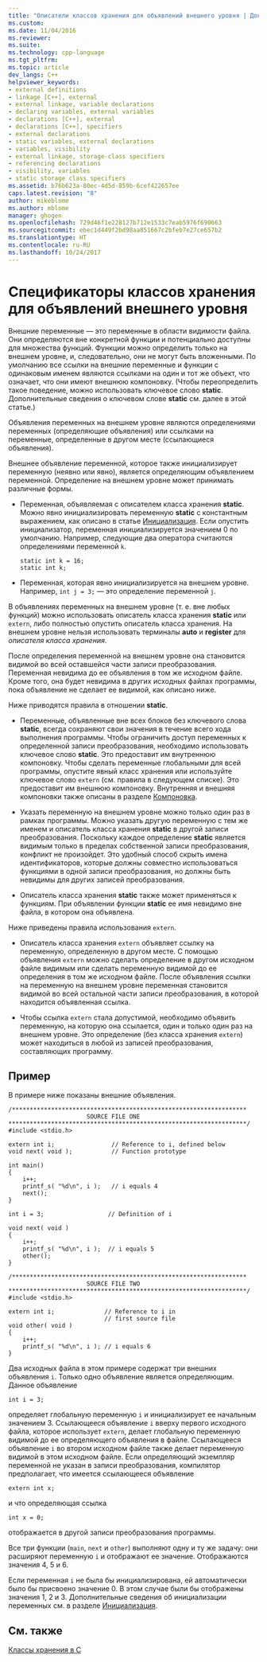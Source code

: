 ```yaml
---
title: "Описатели классов хранения для объявлений внешнего уровня | Документация Майкрософт"
ms.custom: 
ms.date: 11/04/2016
ms.reviewer: 
ms.suite: 
ms.technology: cpp-language
ms.tgt_pltfrm: 
ms.topic: article
dev_langs: C++
helpviewer_keywords:
- external definitions
- linkage [C++], external
- external linkage, variable declarations
- declaring variables, external variables
- declarations [C++], external
- declarations [C++], specifiers
- external declarations
- static variables, external declarations
- variables, visibility
- external linkage, storage-class specifiers
- referencing declarations
- visibility, variables
- static storage class specifiers
ms.assetid: b76b623a-80ec-4d5d-859b-6cef422657ee
caps.latest.revision: "8"
author: mikeblome
ms.author: mblome
manager: ghogen
ms.openlocfilehash: 729d46f1e228127b712e1533c7eab5976f690663
ms.sourcegitcommit: ebec1d449f2bd98aa851667c2bfeb7e27ce657b2
ms.translationtype: HT
ms.contentlocale: ru-RU
ms.lasthandoff: 10/24/2017
---
```

# <a name="storage-class-specifiers-for-external-level-declarations"></a>Спецификаторы классов хранения для объявлений внешнего уровня
Внешние переменные — это переменные в области видимости файла. Они определяются вне конкретной функции и потенциально доступны для множества функций. Функции можно определить только на внешнем уровне, и, следовательно, они не могут быть вложенными. По умолчанию все ссылки на внешние переменные и функции с одинаковым именем являются ссылками на один и тот же объект, что означает, что они имеют внешнюю компоновку. (Чтобы переопределить такое поведение, можно использовать ключевое слово **static**. Дополнительные сведения о ключевом слове **static** см. далее в этой статье.)  
  
 Объявления переменных на внешнем уровне являются определениями переменных (определяющие объявления) или ссылками на переменные, определенные в другом месте (ссылающиеся объявления).  
  
 Внешнее объявление переменной, которое также инициализирует переменную (неявно или явно), является определяющим объявлением переменной. Определение на внешнем уровне может принимать различные формы.  
  
-   Переменная, объявляемая с описателем класса хранения **static**. Можно явно инициализировать переменную **static** с константным выражением, как описано в статье [Инициализация](../c-language/initialization.md). Если опустить инициализатор, переменная инициализируется значением 0 по умолчанию. Например, следующие два оператора считаются определениями переменной `k`.  
  
    ```  
    static int k = 16;  
    static int k;  
    ```  
  
-   Переменная, которая явно инициализируется на внешнем уровне. Например, `int j = 3;` — это определение переменной `j`.  
  
 В объявлениях переменных на внешнем уровне (т. е. вне любых функций) можно использовать описатель класса хранения **static** или `extern`, либо полностью опустить описатель класса хранения. На внешнем уровне нельзя использовать терминалы **auto** и **register** для *описателя класса хранения*.  
  
 После определения переменной на внешнем уровне она становится видимой во всей оставшейся части записи преобразования. Переменная невидима до ее объявления в том же исходном файле. Кроме того, она будет невидима в других исходных файлах программы, пока объявление не сделает ее видимой, как описано ниже.  
  
 Ниже приводятся правила в отношении **static**.  
  
-   Переменные, объявленные вне всех блоков без ключевого слова **static**, всегда сохраняют свои значения в течение всего хода выполнения программы. Чтобы ограничить доступ переменных к определенной записи преобразования, необходимо использовать ключевое слово **static**. Это предоставит им внутреннюю компоновку. Чтобы сделать переменные глобальными для всей программы, опустите явный класс хранения или используйте ключевое слово `extern` (см. правила в следующем списке). Это предоставит им внешнюю компоновку. Внутренняя и внешняя компоновки также описаны в разделе [Компоновка](../c-language/linkage.md).  
  
-   Указать переменную на внешнем уровне можно только один раз в рамках программы. Можно указать другую переменную с тем же именем и описатель класса хранения **static** в другой записи преобразования. Поскольку каждое определение **static** является видимым только в пределах собственной записи преобразования, конфликт не произойдет. Это удобный способ скрыть имена идентификаторов, которые должны совместно использоваться функциями в одной записи преобразования, но должны быть невидимы для других записей преобразования.  
  
-   Описатель класса хранения **static** также может применяться к функциям. При объявлении функции **static** ее имя невидимо вне файла, в котором она объявлена.  
  
 Ниже приведены правила использования `extern`.  
  
-   Описатель класса хранения `extern` объявляет ссылку на переменную, определенную в другом месте. С помощью объявления `extern` можно сделать определение в другом исходном файле видимым или сделать переменную видимой до ее определения в том же исходном файле. После объявления ссылки на переменную на внешнем уровне переменная становится видимой во всей остальной части записи преобразования, в которой находится объявленная ссылка.  
  
-   Чтобы ссылка `extern` стала допустимой, необходимо объявить переменную, на которую она ссылается, один и только один раз на внешнем уровне. Это определение (без класса хранения `extern`) может находиться в любой из записей преобразования, составляющих программу.  
  
## <a name="example"></a>Пример  
 В примере ниже показаны внешние объявления.  
  
```  
/******************************************************************  
                      SOURCE FILE ONE   
*******************************************************************/  
#include <stdio.h>  
  
extern int i;                // Reference to i, defined below   
void next( void );           // Function prototype              
  
int main()  
{  
    i++;  
    printf_s( "%d\n", i );   // i equals 4   
    next();  
}  
  
int i = 3;                  // Definition of i  
  
void next( void )  
{  
    i++;  
    printf_s( "%d\n", i );  // i equals 5  
    other();  
}  
  
/******************************************************************  
                      SOURCE FILE TWO   
*******************************************************************/  
#include <stdio.h>  
  
extern int i;              // Reference to i in   
                           // first source file   
void other( void )  
{  
    i++;  
    printf_s( "%d\n", i ); // i equals 6   
}  
```  
  
 Два исходных файла в этом примере содержат три внешних объявления `i`. Только одно объявление является определяющим. Данное объявление  
  
```  
int i = 3;  
```  
  
 определяет глобальную переменную `i` и инициализирует ее начальным значением 3. Ссылающееся объявление `i` вверху первого исходного файла, которое использует `extern`, делает глобальную переменную видимой до ее определяющего объявления в файле. Ссылающееся объявление `i` во втором исходном файле также делает переменную видимой в этом исходном файле. Если определяющий экземпляр переменной не указан в записи преобразования, компилятор предполагает, что имеется ссылающееся объявление  
  
```  
extern int x;  
```  
  
 и что определяющая ссылка  
  
```  
int x = 0;  
```  
  
 отображается в другой записи преобразования программы.  
  
 Все три функции (`main`, `next` и `other`) выполняют одну и ту же задачу: они расширяют переменную `i` и отображают ее значение. Отображаются значения 4, 5 и 6.  
  
 Если переменная `i` не была бы инициализирована, ей автоматически было бы присвоено значение 0. В этом случае были бы отображены значения 1, 2 и 3. Дополнительные сведения об инициализации переменных см. в разделе [Инициализация](../c-language/initialization.md).  
  
## <a name="see-also"></a>См. также  
 [Классы хранения в C](../c-language/c-storage-classes.md)